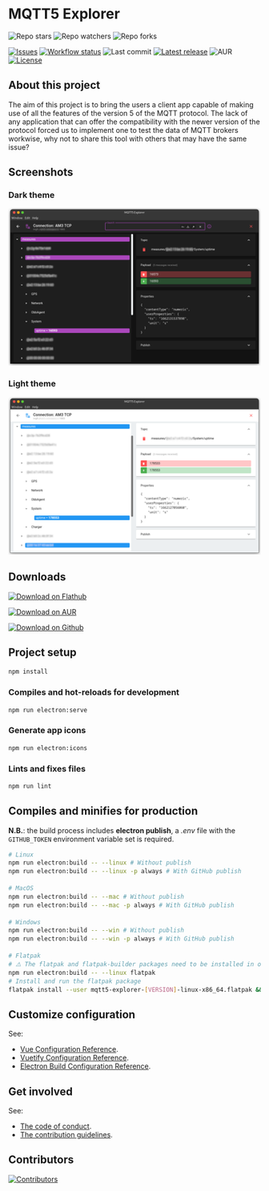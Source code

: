 # MQTT5 Explorer

![Repo stars](https://img.shields.io/github/stars/Omniaevo/mqtt5-explorer?style=social) ![Repo watchers](https://img.shields.io/github/watchers/Omniaevo/mqtt5-explorer?style=social) ![Repo forks](https://img.shields.io/github/forks/Omniaevo/mqtt5-explorer?style=social)

[![Issues](https://img.shields.io/github/issues/Omniaevo/mqtt5-explorer)](https://github.com/Omniaevo/mqtt5-explorer/issues) [![Workflow status](https://img.shields.io/github/actions/workflow/status/Omniaevo/mqtt5-explorer/electron.yml)](https://github.com/Omniaevo/mqtt5-explorer/actions) ![Last commit](https://img.shields.io/github/last-commit/Omniaevo/mqtt5-explorer) [![Latest release](https://img.shields.io/github/v/release/Omniaevo/mqtt5-explorer)](https://github.com/Omniaevo/mqtt5-explorer/releases) ![AUR](https://img.shields.io/aur/version/mqtt5-explorer-bin) [![License](https://img.shields.io/github/license/Omniaevo/mqtt5-explorer)](https://github.com/Omniaevo/mqtt5-explorer/blob/master/LICENSE) 

## About this project

The aim of this project is to bring the users a client app capable of making use of all the features of the version 5 of the MQTT protocol. The lack of any application that can offer the compatibility with the newer version of the protocol forced us to implement one to test the data of MQTT brokers workwise, why not to share this tool with others that may have the same issue?

## Screenshots

### Dark theme

![Client screenshot (dark theme)](screenshots/client-connection.png)

### Light theme

![Client screenshot (light theme)](screenshots/client-connection-white.png)

## Downloads

<p>
  <a href='https://flathub.org/apps/io.github.Omniaevo.mqtt5-explorer'>
    <img width='150' alt='Download on Flathub' src='https://flathub.org/api/badge?locale=en'/>
  </a>
</p>

<p>
  <a href="https://aur.archlinux.org/packages/mqtt5-explorer-bin">
    <img width="150" alt="Download on AUR" src="https://archlinux.org/static/logos/archlinux-logo-dark-90dpi.ebdee92a15b3.png" />
  </a>
</p>

<p>
  <a href='https://github.com/Omniaevo/mqtt5-explorer/releases'>
    <img width='150' alt='Download on Github' src='https://img.shields.io/badge/GitHub-100000?style=for-the-badge&logo=github&logoColor=white'/>
  </a>
</p>

## Project setup

```bash
npm install
```

### Compiles and hot-reloads for development

```bash
npm run electron:serve
```

### Generate app icons

```bash
npm run electron:icons
```

### Lints and fixes files

```bash
npm run lint
```

## Compiles and minifies for production

**N.B.**: the build process includes **electron publish**, a _.env_ file with the `GITHUB_TOKEN` environment variable set is required.

```bash
# Linux
npm run electron:build -- --linux # Without publish
npm run electron:build -- --linux -p always # With GitHub publish

# MacOS
npm run electron:build -- --mac # Without publish
npm run electron:build -- --mac -p always # With GitHub publish

# Windows
npm run electron:build -- --win # Without publish
npm run electron:build -- --win -p always # With GitHub publish

# Flatpak
# ⚠️ The flatpak and flatpak-builder packages need to be installed in order to build Flatpak bundles. ⚠️
npm run electron:build -- --linux flatpak
# Install and run the flatpak package
flatpak install --user mqtt5-explorer-[VERSION]-linux-x86_64.flatpak && flatpak run com.omniaevo.mqtt5_explorer
```

## Customize configuration

See:

- [Vue Configuration Reference](https://cli.vuejs.org/config/).
- [Vuetify Configuration Reference](https://vuetifyjs.com/en/introduction/why-vuetify/#feature-guides).
- [Electron Build Configuration Reference](https://www.electron.build/configuration/configuration).

## Get involved

See:

- [The code of conduct](CODE_OF_CONDUCT.md).
- [The contribution guidelines](.github/contributing.md).

## Contributors

[![Contributors](https://contrib.rocks/image?repo=Omniaevo/mqtt5-explorer)](https://github.com/Omniaevo/mqtt5-explorer/graphs/contributors)
